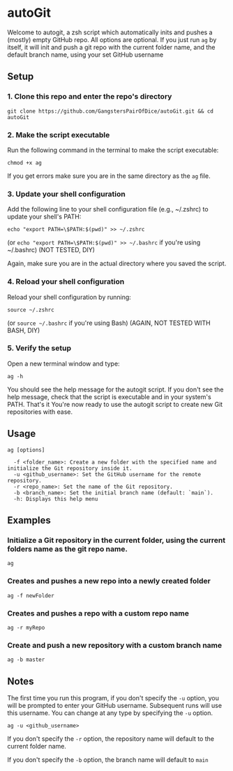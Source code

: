 # autoGit

Welcome to autogit, a zsh script which automatically inits and pushes a (mostly) empty GitHub repo. All options are optional. If you just run `ag` by itself, it will init and push a git repo with the current folder name, and the default branch name, using your set GitHub username

## Setup

### 1. Clone this repo and enter the repo's directory

```
git clone https://github.com/GangstersPairOfDice/autoGit.git && cd autoGit
```

### 2. Make the script executable

Run the following command in the terminal to make the script executable:

```
chmod +x ag
```

If you get errors make sure you are in the same directory as the `ag` file.

### 3. Update your shell configuration

Add the following line to your shell configuration file (e.g., ~/.zshrc) to update your shell's PATH:

```
echo "export PATH=\$PATH:$(pwd)" >> ~/.zshrc
```

(or `echo "export PATH=\$PATH:$(pwd)" >> ~/.bashrc` if you're using ~/.bashrc)
(NOT TESTED, DIY)

Again, make sure you are in the actual directory where you saved the script.

### 4. Reload your shell configuration

Reload your shell configuration by running:

```
source ~/.zshrc
```

(or `source ~/.bashrc` if you're using Bash)
(AGAIN, NOT TESTED WITH BASH, DIY)

### 5. Verify the setup

Open a new terminal window and type:

```
ag -h
```

You should see the help message for the autogit script. If you don't see the help message, check that the script is executable and in your system's PATH. That's it You're now ready to use the autogit script to create new Git repositories with ease.

## Usage

```
ag [options]

  -f <folder_name>: Create a new folder with the specified name and initialize the Git repository inside it.
  -u <github_username>: Set the GitHub username for the remote repository.
  -r <repo_name>: Set the name of the Git repository.
  -b <branch_name>: Set the initial branch name (default: `main`).
  -h: Displays this help menu
```

## Examples

### Initialize a Git repository in the current folder, using the current folders name as the git repo name.

```
ag
```

### Creates and pushes a new repo into a newly created folder

```
ag -f newFolder
```

### Creates and pushes a repo with a custom repo name

```
ag -r myRepo
```

### Create and push a new repository with a custom branch name

```
ag -b master
```

## Notes

The first time you run this program, if you don't specify the `-u` option, you will be prompted to enter your GitHub username. Subsequent runs will use this username. You can change at any type by specifying the `-u` option.

```
ag -u <github_username>
```

If you don't specify the `-r` option, the repository name will default to the current folder name.

If you don't specify the `-b` option, the branch name will default to `main`
